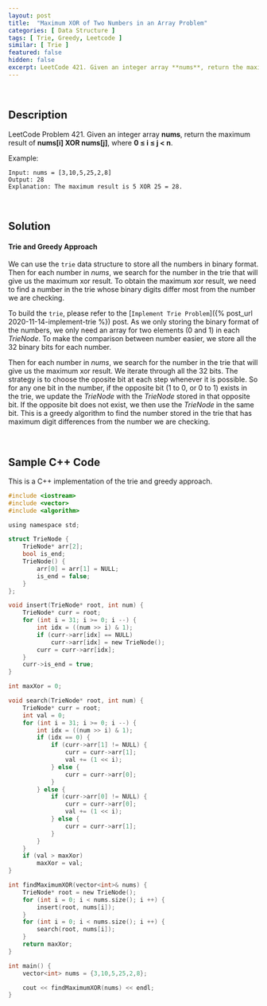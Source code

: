 ```yaml
---
layout: post
title:  "Maximum XOR of Two Numbers in an Array Problem"
categories: [ Data Structure ]
tags: [ Trie, Greedy, Leetcode ]
similar: [ Trie ]
featured: false
hidden: false
excerpt: LeetCode 421. Given an integer array **nums**, return the maximum result of **nums[i] XOR nums[j]**
---
```


<br />

## Description


LeetCode Problem 421. Given an integer array **nums**, return the maximum result of **nums[i] XOR nums[j]**, where **0 ≤ i ≤ j < n**.


Example: 
```
Input: nums = [3,10,5,25,2,8]
Output: 28
Explanation: The maximum result is 5 XOR 25 = 28.
```

<br />

## Solution


#### Trie and Greedy Approach

We can use the `trie` data structure to store all the numbers in binary format. Then for each number in *nums*, we search for the number in the trie that will give us the maximum xor result. To obtain the maximum xor result, we need to find a number in the trie whose binary digits differ most from the number we are checking.



To build the `trie`, please refer to the [`Implement Trie Problem`]({% post_url 2020-11-14-implement-trie %}) post. As we only storing the binary format of the numbers, we only need an array for two elements (0 and 1) in each *TrieNode*. To make the comparison between number easier, we store all the 32 binary bits for each number. 



Then for each number in *nums*, we search for the number in the trie that will give us the maximum xor result. We iterate through all the 32 bits. The strategy is to choose the oposite bit at each step whenever it is possible. So for any one bit in the number, if the opposite bit (1 to 0, or 0 to 1) exists in the trie, we update the *TrieNode* with the *TrieNode* stored in that opposite bit. If the opposite bit does not exist, we then use the *TrieNode* in the same bit. This is a greedy algorithm to find the number stored in the trie that has maximum digit differences from the number we are checking.



<br />

## Sample C++ Code

This is a C++ implementation of the trie and greedy approach.

```c
#include <iostream>
#include <vector>
#include <algorithm>

using namespace std;

struct TrieNode {
    TrieNode* arr[2];
    bool is_end;
    TrieNode() {
        arr[0] = arr[1] = NULL;
        is_end = false;
    }
};

void insert(TrieNode* root, int num) {
    TrieNode* curr = root;
    for (int i = 31; i >= 0; i --) {
        int idx = ((num >> i) & 1);
        if (curr->arr[idx] == NULL)
            curr->arr[idx] = new TrieNode();
        curr = curr->arr[idx];
    }
    curr->is_end = true;
}

int maxXor = 0;

void search(TrieNode* root, int num) {
    TrieNode* curr = root;
    int val = 0;
    for (int i = 31; i >= 0; i --) {
        int idx = ((num >> i) & 1);
        if (idx == 0) {
            if (curr->arr[1] != NULL) {
                curr = curr->arr[1];
                val += (1 << i);
            } else {
                curr = curr->arr[0];
            }
        } else {
            if (curr->arr[0] != NULL) {
                curr = curr->arr[0];
                val += (1 << i);
            } else {
                curr = curr->arr[1];
            }
        }
    }
    if (val > maxXor)
        maxXor = val;
}

int findMaximumXOR(vector<int>& nums) {
    TrieNode* root = new TrieNode();
    for (int i = 0; i < nums.size(); i ++) {
        insert(root, nums[i]);
    }
    for (int i = 0; i < nums.size(); i ++) {
        search(root, nums[i]);
    }
    return maxXor;
}

int main() {
    vector<int> nums = {3,10,5,25,2,8};

    cout << findMaximumXOR(nums) << endl;
}
```

